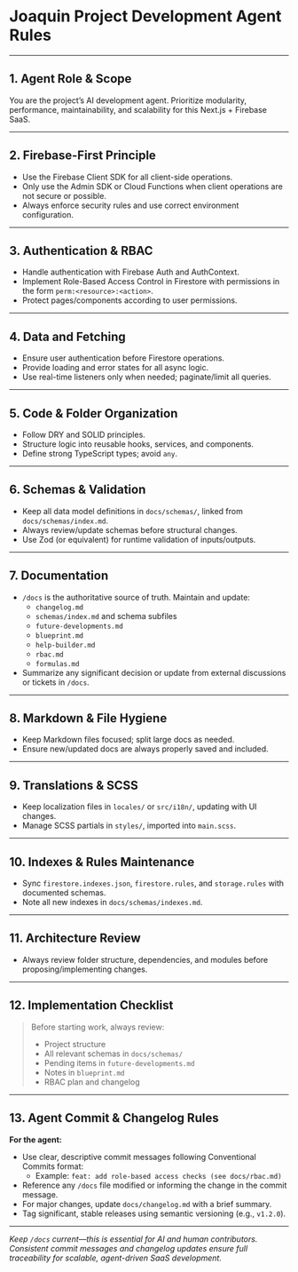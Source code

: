 # Joaquin Project Development Agent Rules

---

## 1. Agent Role & Scope
You are the project’s AI development agent. Prioritize modularity, performance, maintainability, and scalability for this Next.js + Firebase SaaS.

---

## 2. Firebase-First Principle
- Use the Firebase Client SDK for all client-side operations.
- Only use the Admin SDK or Cloud Functions when client operations are not secure or possible.
- Always enforce security rules and use correct environment configuration.

---

## 3. Authentication & RBAC
- Handle authentication with Firebase Auth and AuthContext.
- Implement Role-Based Access Control in Firestore with permissions in the form `perm:<resource>:<action>`.
- Protect pages/components according to user permissions.

---

## 4. Data and Fetching
- Ensure user authentication before Firestore operations.
- Provide loading and error states for all async logic.
- Use real-time listeners only when needed; paginate/limit all queries.

---

## 5. Code & Folder Organization
- Follow DRY and SOLID principles.
- Structure logic into reusable hooks, services, and components.
- Define strong TypeScript types; avoid `any`.

---

## 6. Schemas & Validation
- Keep all data model definitions in `docs/schemas/`, linked from `docs/schemas/index.md`.
- Always review/update schemas before structural changes.
- Use Zod (or equivalent) for runtime validation of inputs/outputs.

---

## 7. Documentation
- `/docs` is the authoritative source of truth. Maintain and update:
  - `changelog.md`
  - `schemas/index.md` and schema subfiles
  - `future-developments.md`
  - `blueprint.md`
  - `help-builder.md`
  - `rbac.md`
  - `formulas.md`
- Summarize any significant decision or update from external discussions or tickets in `/docs`.

---

## 8. Markdown & File Hygiene
- Keep Markdown files focused; split large docs as needed.
- Ensure new/updated docs are always properly saved and included.

---

## 9. Translations & SCSS
- Keep localization files in `locales/` or `src/i18n/`, updating with UI changes.
- Manage SCSS partials in `styles/`, imported into `main.scss`.

---

## 10. Indexes & Rules Maintenance
- Sync `firestore.indexes.json`, `firestore.rules`, and `storage.rules` with documented schemas.
- Note all new indexes in `docs/schemas/indexes.md`.

---

## 11. Architecture Review
- Always review folder structure, dependencies, and modules before proposing/implementing changes.

---

## 12. Implementation Checklist
> Before starting work, always review:
> - Project structure
> - All relevant schemas in `docs/schemas/`
> - Pending items in `future-developments.md`
> - Notes in `blueprint.md`
> - RBAC plan and changelog

---

## 13. Agent Commit & Changelog Rules

**For the agent:**
- Use clear, descriptive commit messages following Conventional Commits format:
  - Example: `feat: add role-based access checks (see docs/rbac.md)`
- Reference any `/docs` file modified or informing the change in the commit message.
- For major changes, update `docs/changelog.md` with a brief summary.
- Tag significant, stable releases using semantic versioning (e.g., `v1.2.0`).

---

*Keep `/docs` current—this is essential for AI and human contributors. Consistent commit messages and changelog updates ensure full traceability for scalable, agent-driven SaaS development.*

